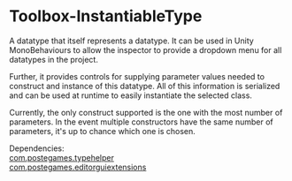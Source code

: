 # Toolbox-InstantiableType
A datatype that itself represents a datatype. It can be used in Unity MonoBehaviours to allow the inspector to provide a dropdown menu for all datatypes in the project.

Further, it provides controls for supplying parameter values needed to construct and instance of this datatype. All of this information is serialized and can be used at runtime to easily instantiate the selected class.

Currently, the only construct supported is the one with the most number of parameters. In the event multiple constructors have the same number of parameters, it's up to chance which one is chosen.

Dependencies:  
[com.postegames.typehelper](https://github.com/Slugronaut/Toolbox-TypeHelper)  
[com.postegames.editorguiextensions](https://github.com/Slugronaut/Toolbox-EditorGUIExtensions)  
